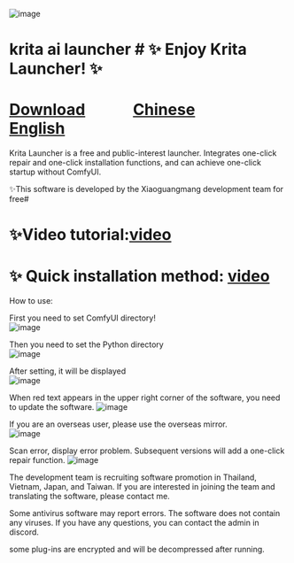 ![image](https://github.com/user-attachments/assets/a6bfd8ed-7398-4f4c-8329-d2edf6d87342)

 # krita ai launcher # ✨ Enjoy Krita Launcher! ✨

# [Download](https://github.com/guijiaosir/Krita-Ai/releases) &nbsp;&nbsp;&nbsp;&nbsp;&nbsp;&nbsp;&nbsp;&nbsp;&nbsp;&nbsp;&nbsp; [Chinese]( README.md) &nbsp;&nbsp;&nbsp;&nbsp;&nbsp;&nbsp;&nbsp;&nbsp;&nbsp;&nbsp;&nbsp; [English](README.en.md)

Krita Launcher is a free and public-interest launcher. Integrates one-click repair and one-click installation functions, and can achieve one-click startup without ComfyUI.

✨This software is developed by the Xiaoguangmang development team for free#   


# ✨Video tutorial:[video](https://www.youtube.com/watch?v=f2SXQRMx9cw)

# ✨ Quick installation method: [video](https://youtu.be/3rAN-iwhPHk)



How to use:

First you need to set ComfyUI directory!  
![image](https://github.com/user-attachments/assets/d0864de4-d926-4a1f-9601-ae4e5f8e8179)

Then you need to set the Python directory  
![image](https://github.com/user-attachments/assets/c3c024ae-5e54-4ddd-9114-f4a74f6e74d8)

After setting, it will be displayed   
![image](https://github.com/user-attachments/assets/a60e8a73-0f9e-450d-b54d-9d93c5bbccc0)

When red text appears in the upper right corner of the software, you need to update the software.
![image](https://github.com/user-attachments/assets/e773dd42-e9db-4da3-9ae0-4b9f8f03d7be)


If you are an overseas user, please use the overseas mirror.  
![image](https://github.com/user-attachments/assets/f4c0551b-1522-4d1d-a3f9-9c5b21fe1bdb)

Scan error, display error problem. Subsequent versions will add a one-click repair function.
![image](https://github.com/user-attachments/assets/c9b4c362-dbf0-463b-9406-31d08f2938ba)

The development team is recruiting software promotion in Thailand, Vietnam, Japan, and Taiwan. If you are interested in joining the team and translating the software, please contact me.

Some antivirus software may report errors. The software does not contain any viruses. If you have any questions, you can contact the admin in discord.

some plug-ins are encrypted and will be decompressed after running.
